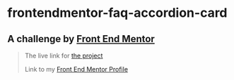 # frontendmentor-faq-accordion-card
## A challenge by [Front End Mentor](frontendmentor.io)

>The live link for [the project](https://testimonial-grid-section-lqlxa4oam.vercel.app/)
>
>Link to my [Front End Mentor Profile](https://www.frontendmentor.io/profile/E-Trailblazer)
